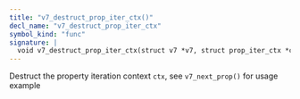 ```yaml
---
title: "v7_destruct_prop_iter_ctx()"
decl_name: "v7_destruct_prop_iter_ctx"
symbol_kind: "func"
signature: |
  void v7_destruct_prop_iter_ctx(struct v7 *v7, struct prop_iter_ctx *ctx);
---
```


Destruct the property iteration context `ctx`, see `v7_next_prop()` for
usage example 

